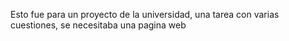 Esto fue para un proyecto de la universidad, una tarea con varias cuestiones, se necesitaba una pagina web
